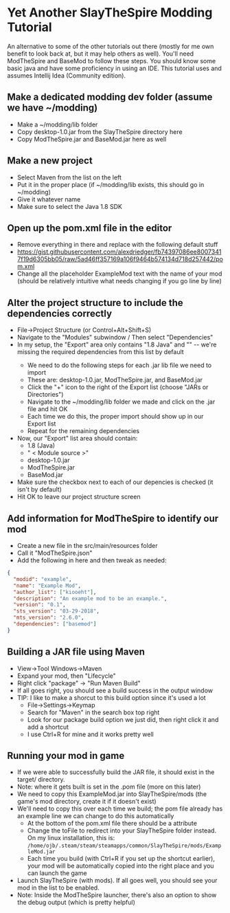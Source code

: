 # Yet Another SlayTheSpire Modding Tutorial
An alternative to some of the other tutorials out there (mostly for me own benefit to look back at, but it may help others as well). You'll need ModTheSpire and BaseMod to follow these steps. You should know some basic java and have some proficiency in using an IDE. This tutorial uses and assumes Intellij Idea (Community edition).

## Make a dedicated modding dev folder (assume we have ~/modding)
  - Make a ~/modding/lib folder
  - Copy desktop-1.0.jar from the SlayTheSpire directory here
  - Copy ModTheSpire.jar and BaseMod.jar here as well

## Make a new project 
  - Select Maven from the list on the left
  - Put it in the proper place (if ~/modding/lib exists, this should go in ~/modding)
  - Give it whatever name
  - Make sure to select the Java 1.8 SDK

## Open up the pom.xml file in the editor
  - Remove everything in there and replace with the following default stuff
  - https://gist.githubusercontent.com/alexdriedger/fb74397086ee80073417f19d6305bb05/raw/5ad46ff357169a106f9464b574134d718d257442/pom.xml
  - Change all the placeholder ExampleMod text with the name of your mod (should be relatively intuitive what needs changing if you go line by line)

## Alter the project structure to include the dependencies correctly
  - File->Project Structure (or Control+Alt+Shift+S)
  - Navigate to the "Modules" subwindow / Then select "Dependencies"
  - In my setup, the "Export" area only contains "1.8 Java" and "<Module Source>" -- we're missing the required dependencies from this list by default
      * We need to do the following steps for each .jar lib file we need to import
      * These are: desktop-1.0.jar, ModTheSpire.jar, and BaseMod.jar
      * Click the "+" icon to the right of the Export list (choose "JARs or Directories")
      * Navigate to the ~/modding/lib folder we made and click on the .jar file and hit OK
      * Each time we do this, the proper import should show up in our Export list
      * Repeat for the remaining dependencies
  - Now, our "Export" list area should contain:
      * 1.8 (Java)
      * " < Module source >"
      * desktop-1.0.jar
      * ModTheSpire.jar
      * BaseMod.jar
  - Make sure the checkbox next to each of our depencies is checked (it isn't by default)
  - Hit OK to leave our project structure screen

## Add information for ModTheSpire to identify our mod
  - Create a new file in the src/main/resources folder
  - Call it "ModTheSpire.json"
  - Add the following in here and then tweak as needed:
```json 
{
  "modid": "example",
  "name": "Example Mod",
  "author_list": ["kiooeht"],
  "description": "An example mod to be an example.",
  "version": "0.1",
  "sts_version": "03-29-2018",
  "mts_version": "2.6.0",
  "dependencies": ["basemod"]
}
```

## Building a JAR file using Maven
  - View->Tool Windows->Maven
  - Expand your mod, then "Lifecycle"
  - Right click "package" -> "Run Maven Build"
  - If all goes right, you should see a build success in the output window
  - TIP: I like to make a shorcut to this build option since it's used a lot
    * File->Settings->Keymap
    * Search for "Maven" in the search box top right
    * Look for our package build option we just did, then right click it and add a shortcut
    * I use Ctrl+R for mine and it works pretty well
    
    
## Running your mod in game
  - If we were able to successfully build the JAR file, it should exist in the target/ directory.
  - Note: where it gets built is set in the .pom file (more on this later)
  - We need to copy this ExampleMod.jar into SlayTheSpire/mods (the game's mod directory, create it if it doesn't exist)
  - We'll need to copy this over each time we build; the pom file already has an example line we can change to do this automatically
    * At the bottom of the pom.xml file there should be a <copy> attribute
    * Change the toFile to redirect into your SlayTheSpire folder instead. On my linux installation, this is: `/home/ojb/.steam/steam/steamapps/common/SlayTheSpire/mods/ExampleMod.jar`
    * Each time you build (with Ctrl+R if you set up the shortcut earlier), your mod will be automatically copied into the right place and you can launch the game
  - Launch SlayTheSpire (with mods). If all goes well, you should see your mod in the list to be enabled.
  - Note: Inside the ModTheSpire launcher, there's also an option to show the debug output (which is pretty helpful)


